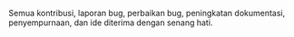 Semua kontribusi, laporan bug, perbaikan bug, peningkatan dokumentasi, penyempurnaan, dan ide diterima dengan senang hati.
